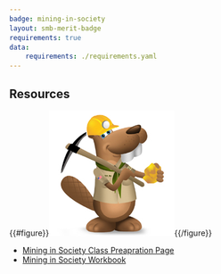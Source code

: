 ```yaml
---
badge: mining-in-society
layout: smb-merit-badge
requirements: true
data:
    requirements: ./requirements.yaml
---
```


## Resources

{{#figure}}<img src="mining-in-society-bucky.jpg" class="W(100%)" />{{/figure}}
* [Mining in Society Class Preapration Page](mining-in-society-cpp.pdf)
* [Mining in Society Workbook](mining-in-society-workbook.pdf)
